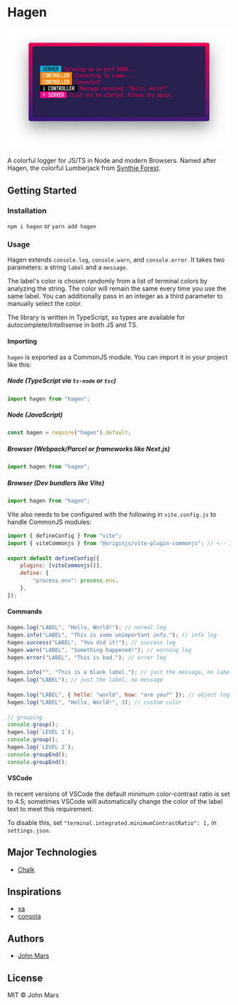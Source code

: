 # Hagen

![](https://github.com/j0hnm4r5/hagen/raw/master/assets/screenshot.png)

A colorful logger for JS/TS in Node and modern Browsers. Named after Hagen, the colorful Lumberjack from [Synthie Forest](https://vimeo.com/90995716).

## Getting Started

### Installation

`npm i hagen` or `yarn add hagen`

### Usage

Hagen extends `console.log`, `console.warn`, and `console.error`. It takes two parameters: a string `label` and a `message`.

The label's color is chosen randomly from a list of terminal colors by analyzing the string. The color will remain the same every time you use the same label. You can additionally pass in an integer as a third parameter to manually select the color.

The library is written in TypeScript, so types are available for autocomplete/Intellisense in both JS and TS.

#### Importing

`hagen` is exported as a CommonJS module. You can import it in your project like this:

##### Node (TypeScript via `ts-node` or `tsc`)

```js
import hagen from "hagen";
```

##### Node (JavaScript)

```js
const hagen = require("hagen").default;
```

##### Browser (Webpack/Parcel or frameworks like Next.js)

```js
import hagen from "hagen";
```

##### Browser (Dev bundlers like Vite)

```js
import hagen from "hagen";
```

Vite also needs to be configured with the following in `vite.config.js` to handle CommonJS modules:

```js
import { defineConfig } from "vite";
import { viteCommonjs } from "@originjs/vite-plugin-commonjs"; // <-- install this with `npm i @originjs/vite-plugin-commonjs`

export default defineConfig({
	plugins: [viteCommonjs()],
	define: {
		"process.env": process.env,
	},
});
```

#### Commands

```js
hagen.log("LABEL", "Hello, World!"); // normal log
hagen.info("LABEL", "This is some unimportant info."); // info log
hagen.success("LABEL", "You did it!"); // success log
hagen.warn("LABEL", "Something happened!"); // warning log
hagen.error("LABEL", "This is bad."); // error log

hagen.info("", "This is a blank label."); // just the message, no label
hagen.log("LABEL"); // just the label, no message

hagen.log("LABEL", { hello: "world", how: "are you?" }); // object log
hagen.log("LABEL", "Hello, World!", 3); // custom color

// grouping
console.group();
hagen.log(`LEVEL 1`);
console.group();
hagen.log(`LEVEL 2`);
console.groupEnd();
console.groupEnd();
```

#### VSCode

In recent versions of VSCode the default minimum color-contrast ratio is set to 4.5; sometimes VSCode will automatically change the color of the label text to meet this requirement.

To disable this, set `"terminal.integrated.minimumContrastRatio": 1,` in `settings.json`.

## Major Technologies

- [Chalk](https://github.com/chalk/chalk)

## Inspirations

- [xa](https://github.com/xxczaki/xa)
- [consola](https://github.com/unjs/consola/)

## Authors

- [John Mars](http://m4r5.io)

## License

MIT © John Mars
